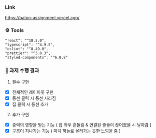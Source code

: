 ### Link 
https://baton-assignment.vercel.app/



### ⚙️ Tools
```
"react": "^18.2.0",
"typescript": "^4.9.5",
"eslint": "^8.49.0",
"prettier": "^3.0.3",
"styled-components": "^6.0.8"
```


### 🔎 과제 수행 결과
1. 필수 구현
- [X] 전체적인 레이아웃 구현
- [X] 풍선 클릭 시 풍선 사라짐
- [X] 집 클릭 시 풍선 추가

2. 추가 구현
- [X] 중력의 영향을 받는 기능 ( 집 좌우 흔들림 & 연결된 줄들이 끊어졌을 시 날아감 )
- [X] 구름이 지나가는 기능 ( 마치 하늘로 올라가는 듯한 느낌을 줌 )
